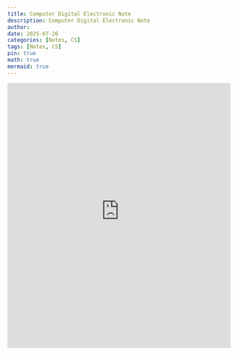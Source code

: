 ```yaml
---
title: Computer Digital Electronic Note
description: Computer Digital Electronic Note
author: 
date: 2025-07-26 
categories: [Notes, CS]
tags: [Notes, CS]
pin: true
math: true
mermaid: true
---
```


<iframe src="https://wahbakamaluddin.notion.site/ebd/ffa7db2d769c403bbf690e02bb5ff019" width="100%" height="600" frameborder="0" allowfullscreen />